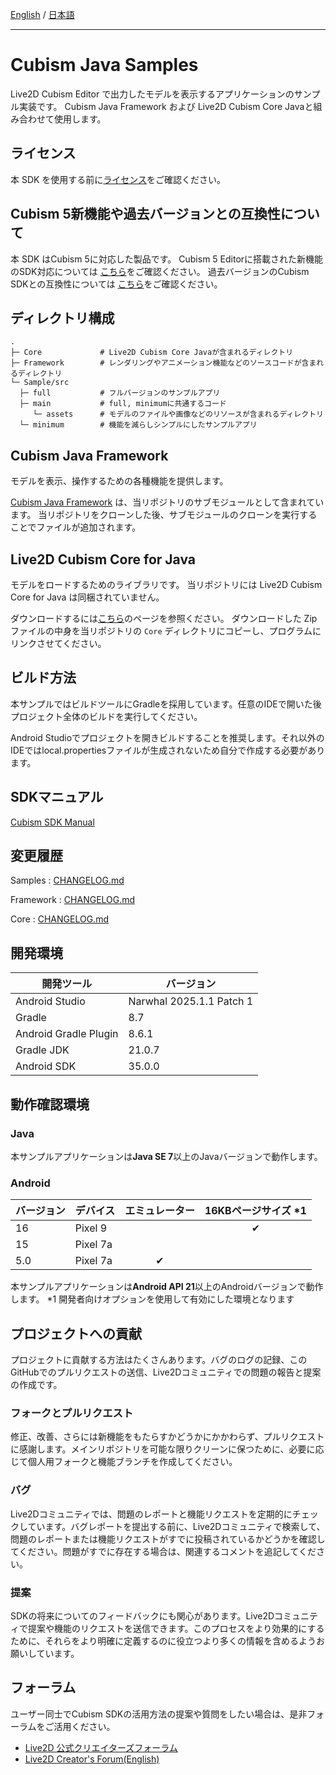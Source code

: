 [English](README.md) / [日本語](README.ja.md)

---

# Cubism Java Samples

Live2D Cubism Editor で出力したモデルを表示するアプリケーションのサンプル実装です。
Cubism Java Framework および Live2D Cubism Core Javaと組み合わせて使用します。

## ライセンス

本 SDK を使用する前に[ライセンス](LICENSE.md)をご確認ください。


## Cubism 5新機能や過去バージョンとの互換性について

本 SDK はCubism 5に対応した製品です。
Cubism 5 Editorに搭載された新機能のSDK対応については [こちら](https://docs.live2d.com/cubism-sdk-manual/cubism-5-new-functions/)をご確認ください。
過去バージョンのCubism SDKとの互換性については [こちら](https://docs.live2d.com/cubism-sdk-manual/compatibility-with-cubism-5/)をご確認ください。


## ディレクトリ構成

```
.
├─ Core             # Live2D Cubism Core Javaが含まれるディレクトリ
├─ Framework        # レンダリングやアニメーション機能などのソースコードが含まれるディレクトリ
└─ Sample/src
  ├─ full           # フルバージョンのサンプルアプリ
  ├─ main           # full, minimumに共通するコード
     └─ assets      # モデルのファイルや画像などのリソースが含まれるディレクトリ
  └─ minimum        # 機能を減らしシンプルにしたサンプルアプリ
```

## Cubism Java Framework

モデルを表示、操作するための各種機能を提供します。

[Cubism Java Framework] は、当リポジトリのサブモジュールとして含まれています。
当リポジトリをクローンした後、サブモジュールのクローンを実行することでファイルが追加されます。

[Cubism Java Framework]: (https://github.com/Live2D/CubismJavaFramework)

## Live2D Cubism Core for Java

モデルをロードするためのライブラリです。
当リポジトリには Live2D Cubism Core for Java は同梱されていません。

ダウンロードするには[こちら](https://www.live2d.com/download/cubism-sdk/download-java/)のページを参照ください。
ダウンロードした Zip ファイルの中身を当リポジトリの `Core` ディレクトリにコピーし、プログラムにリンクさせてください。

## ビルド方法

本サンプルではビルドツールにGradleを採用しています。任意のIDEで開いた後プロジェクト全体のビルドを実行してください。

Android Studioでプロジェクトを開きビルドすることを推奨します。それ以外のIDEではlocal.propertiesファイルが生成されないため自分で作成する必要があります。

## SDKマニュアル

[Cubism SDK Manual](https://docs.live2d.com/cubism-sdk-manual/top/)

## 変更履歴

Samples : [CHANGELOG.md](CHANGELOG.md)

Framework : [CHANGELOG.md](Framework/CHANGELOG.md)

Core : [CHANGELOG.md](Core/CHANGELOG.md)

## 開発環境

| 開発ツール          | バージョン            |
|----------------|------------------|
| Android Studio | Narwhal 2025.1.1 Patch 1 |
| Gradle | 8.7 |
| Android Gradle Plugin | 8.6.1 |
| Gradle JDK | 21.0.7 |
| Android SDK | 35.0.0 |

## 動作確認環境

### Java

本サンプルアプリケーションは**Java SE 7**以上のJavaバージョンで動作します。

### Android

| バージョン | デバイス     | エミュレーター | 16KBページサイズ *1 |
|-------|----------|:-------:|:-------:|
| 16    | Pixel 9  |         |    ✔︎    |
| 15    | Pixel 7a |         |  |
| 5.0   | Pixel 7a |    ✔    |  |

本サンプルアプリケーションは**Android API 21**以上のAndroidバージョンで動作します。
*1 開発者向けオプションを使用して有効にした環境となります

## プロジェクトへの貢献

プロジェクトに貢献する方法はたくさんあります。バグのログの記録、このGitHubでのプルリクエストの送信、Live2Dコミュニティでの問題の報告と提案の作成です。

### フォークとプルリクエスト

修正、改善、さらには新機能をもたらすかどうかにかかわらず、プルリクエストに感謝します。メインリポジトリを可能な限りクリーンに保つために、必要に応じて個人用フォークと機能ブランチを作成してください。

### バグ

Live2Dコミュニティでは、問題のレポートと機能リクエストを定期的にチェックしています。バグレポートを提出する前に、Live2Dコミュニティで検索して、問題のレポートまたは機能リクエストがすでに投稿されているかどうかを確認してください。問題がすでに存在する場合は、関連するコメントを追記してください。

### 提案

SDKの将来についてのフィードバックにも関心があります。Live2Dコミュニティで提案や機能のリクエストを送信できます。このプロセスをより効果的にするために、それらをより明確に定義するのに役立つより多くの情報を含めるようお願いしています。

## フォーラム

ユーザー同士でCubism SDKの活用方法の提案や質問をしたい場合は、是非フォーラムをご活用ください。

- [Live2D 公式クリエイターズフォーラム](https://creatorsforum.live2d.com/)
- [Live2D Creator's Forum(English)](https://community.live2d.com/)
